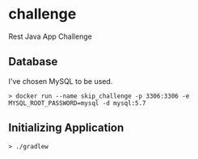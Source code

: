 # challenge
Rest Java App Challenge

## Database

I've chosen MySQL to be used.

```
> docker run --name skip_challenge -p 3306:3306 -e MYSQL_ROOT_PASSWORD=mysql -d mysql:5.7
```

## Initializing Application

```
> ./gradlew
```

